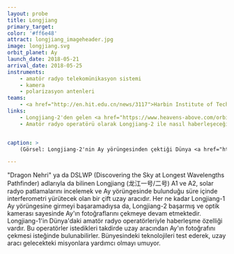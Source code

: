 ```yaml
---
layout: probe
title: Longjiang
primary_target: 
color: '#ff6e48'
attract: longjiang_imageheader.jpg
image: longjiang.svg
orbit_planet: Ay
launch_date: 2018-05-21
arrival_date: 2018-05-25
instruments:
    - amatör radyo telekomünikasyon sistemi
    - kamera
    - polarizasyon antenleri
teams:
    - <a href="http://en.hit.edu.cn/news/3117">Harbin Institute of Technology</a>.
links:
    - Longjiang-2'den gelen <a href="https://www.heavens-above.com/orbit.aspx?satid=43472">orbital veriler</a>
    - Amatör radyo operatörü olarak Longjiang-2 ile nasıl haberleşeceğinizi anlatan bir <a href="https://amsat-uk.org/2018/04/03/dslwp-lunar-amateur-radio-satellites/">sayfa</a>


caption: >
    (Görsel: Longjiang-2'nin Ay yörüngesinden çektiği Dünya <a href="https://gbtimes.com/change-4-update-queqiao-relay-satellite-in-halo-orbit-longjiang-2-returns-amazing-images-from-moon">fotoğrafı</a>, CNSA/CLEP/KACST)

---
```

"Dragon Nehri" ya da DSLWP (Discovering the Sky at Longest Wavelengths Pathfinder) adlarıyla da bilinen Longjiang (龙江一号/二号) A1 ve A2, solar radyo patlamalarını incelemek ve Ay yörüngesinde bulunduğu süre içinde interferometri yürütecek olan bir çift uzay aracıdır. Her ne kadar Longjiang-1 Ay yörüngesine girmeyi başaramadıysa da, Longjiang-2 başarmış ve optik kamerası sayesinde Ay'ın fotoğraflarını çekmeye devam etmektedir. Longjiang-1'in Dünya'daki amatör radyo operatörleriyle haberleşme özelliği vardır. Bu operatörler istedikleri takdirde uzay aracından Ay'ın fotoğrafını çekmesi isteğinde bulunabilirler. Bünyesindeki teknolojileri test ederek, uzay aracı gelecekteki misyonlara yardımcı olmayı umuyor.